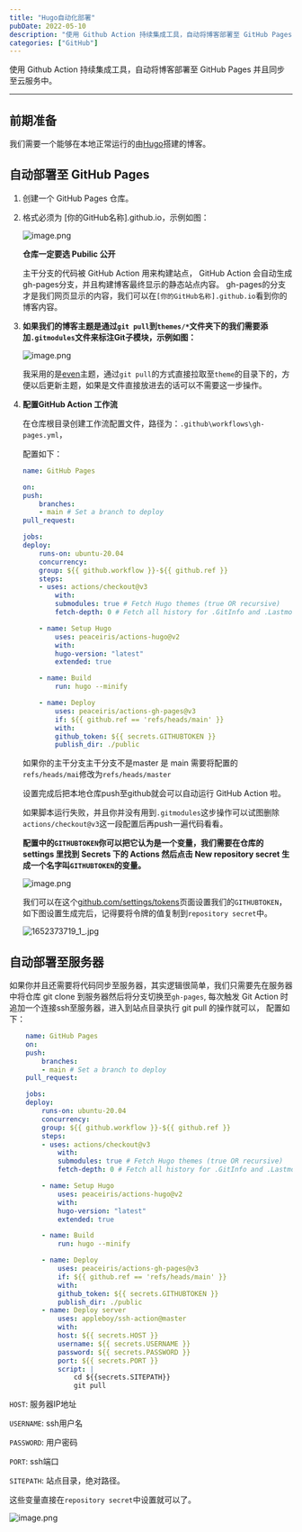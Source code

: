 ```yaml
---
title: "Hugo自动化部署"
pubDate: 2022-05-10
description: "使用 Github Action 持续集成工具，自动将博客部署至 GitHub Pages 或 云服务中。"
categories: ["GitHub"]
---
```


使用 Github Action 持续集成工具，自动将博客部署至 GitHub Pages 并且同步至云服务中。

<!--more-->

---


## 前期准备

我们需要一个能够在本地正常运行的由[Hugo](https://gohugo.io/)搭建的博客。


## 自动部署至 GitHub Pages

1. 创建一个 GitHub Pages 仓库。

2. 格式必须为 [你的GitHub名称].github.io，示例如图：

    ![image.png](https://s2.loli.net/2022/05/13/L7GEc5kPHFT2dzt.png)

    **仓库一定要选 Pubilic 公开**

    主干分支的代码被 GitHub Action 用来构建站点， GitHub Action 会自动生成gh-pages分支，并且构建博客最终显示的静态站点内容。 gh-pages的分支才是我们网页显示的内容，我们可以在`[你的GitHub名称].github.io`看到你的博客内容。

3. **如果我们的博客主题是通过`git pull`到`themes/*`文件夹下的我们需要添加`.gitmodules`文件来标注Git子模块，示例如图：**

    ![image.png](https://s2.loli.net/2022/05/12/Int23kSiQ6pw8h4.png)

    我采用的是[even](https://github.com/olOwOlo/hugo-theme-even)主题，通过`git pull`的方式直接拉取至`theme`的目录下的，方便以后更新主题，如果是文件直接放进去的话可以不需要这一步操作。


4. **配置GitHub Action 工作流**

    在仓库根目录创建工作流配置文件，路径为：`.github\workflows\gh-pages.yml`， 

    配置如下：

    ```yml
    name: GitHub Pages

    on:
    push:
        branches:
        - main # Set a branch to deploy
    pull_request:

    jobs:
    deploy:
        runs-on: ubuntu-20.04
        concurrency:
        group: ${{ github.workflow }}-${{ github.ref }}
        steps:
        - uses: actions/checkout@v3
            with:
            submodules: true # Fetch Hugo themes (true OR recursive)
            fetch-depth: 0 # Fetch all history for .GitInfo and .Lastmod

        - name: Setup Hugo
            uses: peaceiris/actions-hugo@v2
            with:
            hugo-version: "latest"
            extended: true

        - name: Build
            run: hugo --minify

        - name: Deploy
            uses: peaceiris/actions-gh-pages@v3
            if: ${{ github.ref == 'refs/heads/main' }}
            with:
            github_token: ${{ secrets.GITHUBTOKEN }}
            publish_dir: ./public
    ```

    如果你的主干分支主干分支不是master 是 main 需要将配置的`refs/heads/mai`修改为`refs/heads/master`

    设置完成后把本地仓库push至github就会可以自动运行 GitHub Action 啦。

    如果脚本运行失败，并且你并没有用到`.gitmodules`这步操作可以试图删除`actions/checkout@v3`这一段配置后再push一遍代码看看。 

    **配置中的`GITHUBTOKEN`你可以把它认为是一个变量，我们需要在仓库的 settings 里找到 Secrets 下的 Actions 然后点击 New repository secret 生成一个名字叫`GITHUBTOKEN`的变量。**

    ![image.png](https://s2.loli.net/2022/05/13/ytfASRbYxp1Faek.png)

    我们可以在这个[github.com/settings/tokens](https://github.com/settings/tokens)页面设置我们的`GITHUBTOKEN`，如下图设置生成完后，记得要将令牌的值复制到`repository secret`中。

   ![1652373719_1_.jpg](https://s2.loli.net/2022/05/13/YAIW9KnXu7iOL2D.png)

    

## 自动部署至服务器

如果你并且还需要将代码同步至服务器，其实逻辑很简单，我们只需要先在服务器中将仓库 git clone 到服务器然后将分支切换至`gh-pages`, 每次触发 Git Action 时追加一个连接ssh至服务器，进入到站点目录执行 git pull 的操作就可以， 配置如下：

```yml
    name: GitHub Pages
    on:
    push:
        branches:
        - main # Set a branch to deploy
    pull_request:

    jobs:
    deploy:
        runs-on: ubuntu-20.04
        concurrency:
        group: ${{ github.workflow }}-${{ github.ref }}
        steps:
        - uses: actions/checkout@v3
            with:
            submodules: true # Fetch Hugo themes (true OR recursive)
            fetch-depth: 0 # Fetch all history for .GitInfo and .Lastmod

        - name: Setup Hugo
            uses: peaceiris/actions-hugo@v2
            with:
            hugo-version: "latest"
            extended: true

        - name: Build
            run: hugo --minify

        - name: Deploy
            uses: peaceiris/actions-gh-pages@v3
            if: ${{ github.ref == 'refs/heads/main' }}
            with:
            github_token: ${{ secrets.GITHUBTOKEN }}
            publish_dir: ./public
        - name: Deploy server
            uses: appleboy/ssh-action@master
            with:
            host: ${{ secrets.HOST }}
            username: ${{ secrets.USERNAME }}
            password: ${{ secrets.PASSWORD }}
            port: ${{ secrets.PORT }}
            script: |
                cd ${{secrets.SITEPATH}}
                git pull
```

`HOST`: 服务器IP地址

`USERNAME`: ssh用户名

`PASSWORD`: 用户密码

`PORT`: ssh端口

`SITEPATH`: 站点目录，绝对路径。

这些变量直接在`repository secret`中设置就可以了。

![image.png](https://s2.loli.net/2022/05/13/dtm8VebqZEjYXDc.png)



